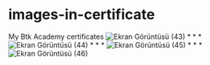 # images-in-certificate
My Btk Academy certificates
![Ekran Görüntüsü (43)](https://user-images.githubusercontent.com/79603569/175033480-131e88d0-4701-4ca1-bd69-bf914e1287e3.png)
*
*
*
![Ekran Görüntüsü (44)](https://user-images.githubusercontent.com/79603569/175034012-64cae76d-8746-4861-aae1-1266dafd0642.png)
*
*
*
![Ekran Görüntüsü (45)](https://user-images.githubusercontent.com/79603569/175034359-73ca8545-1159-4001-9f2f-4936bd1780f2.png)
*
*
*
![Ekran Görüntüsü (46)](https://user-images.githubusercontent.com/79603569/175034607-fe7fdea1-e3cb-41a2-ac4b-a71cb3b11423.png)
